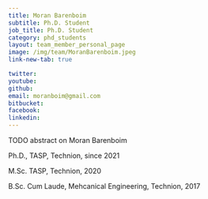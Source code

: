 ```yaml
---
title: Moran Barenboim
subtitle: Ph.D. Student
job_title: Ph.D. Student
category: phd_students
layout: team_member_personal_page
image: /img/team/MoranBarenboim.jpeg
link-new-tab: true

twitter:
youtube:
github:
email: moranboim@gmail.com
bitbucket: 
facebook:
linkedin:
---
```


TODO abstract on Moran Barenboim

Ph.D., TASP, Technion, since 2021

M.Sc. TASP, Technion, 2020

B.Sc. Cum Laude, Mehcanical Engineering, Technion, 2017



<!-- {% bibliography --query @*[year=2023] --group_by none %}
{% bibliography -q @*[c ~= {{ V. Indelman }}] %}
{% bibliography --sort authors %} -->
